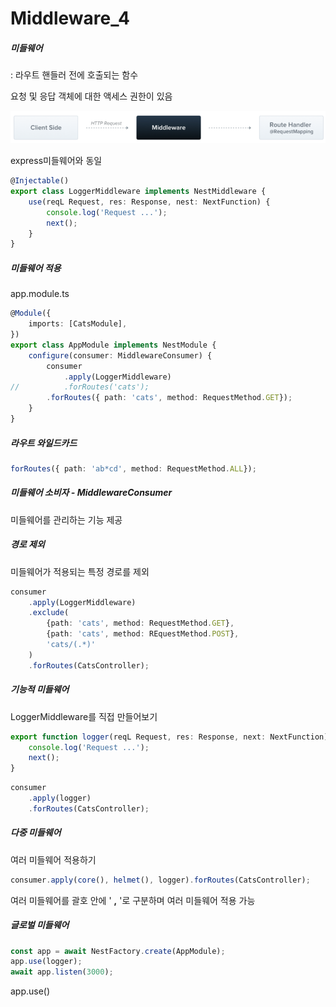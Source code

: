 # Middleware_4

##### 미들웨어

: 라우트 핸들러 전에 호출되는 함수

요청 및 응답 객체에 대한 액세스 권한이 있음

![Middleware_img](./Middleware_img.png)

express미들웨어와 동일

```typescript
@Injectable()
export class LoggerMiddleware implements NestMiddleware {
	use(reqL Request, res: Response, nest: NextFunction) {
		console.log('Request ...');
		next();
	}
}
```



##### 미들웨어 적용

app.module.ts

```typescript
@Module({
	imports: [CatsModule],
})
export class AppModule implements NestModule {
	configure(consumer: MiddlewareConsumer) {
		consumer
			.apply(LoggerMiddleware)
//			.forRoutes('cats');
    	.forRoutes({ path: 'cats', method: RequestMethod.GET});
	}
}
```



##### 라우트 와일드카드

```typescript
forRoutes({ path: 'ab*cd', method: RequestMethod.ALL});
```



##### 미들웨어 소비자 - MiddlewareConsumer

미들웨어를 관리하는 기능 제공



##### 경로 제외

미들웨어가 적용되는 특정 경로를 제외

```typescript
consumer
	.apply(LoggerMiddleware)
	.exclude(
		{path: 'cats', method: RequestMethod.GET},
		{path: 'cats', method: REquestMethod.POST},
		'cats/(.*)'
	)
	.forRoutes(CatsController);
```



##### 기능적 미들웨어

LoggerMiddleware를 직접 만들어보기

```typescript
export function logger(reqL Request, res: Response, next: NextFunction) {
	console.log('Request ...');
	next();
}
```

```typescript
consumer
	.apply(logger)
	.forRoutes(CatsController);
```



##### 다중 미들웨어

여러 미들웨어 적용하기

```typescript
consumer.apply(core(), helmet(), logger).forRoutes(CatsController);
```

여러 미들웨어를 괄호 안에 ' **,** '로 구분하며 여러 미들웨어 적용 가능



##### 글로벌 미들웨어

```typescript
const app = await NestFactory.create(AppModule);
app.use(logger);
await app.listen(3000);
```

app.use()
